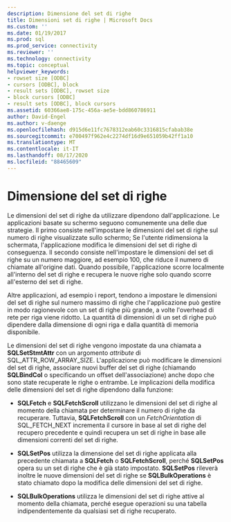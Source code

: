 ```yaml
---
description: Dimensione del set di righe
title: Dimensioni set di righe | Microsoft Docs
ms.custom: ''
ms.date: 01/19/2017
ms.prod: sql
ms.prod_service: connectivity
ms.reviewer: ''
ms.technology: connectivity
ms.topic: conceptual
helpviewer_keywords:
- rowset size [ODBC]
- cursors [ODBC], block
- result sets [ODBC], rowset size
- block cursors [ODBC]
- result sets [ODBC], block cursors
ms.assetid: 60366ae8-175c-456a-ae5e-bdd860786911
author: David-Engel
ms.author: v-daenge
ms.openlocfilehash: d915d6e11fc7678312eab60c3316815cfabab38e
ms.sourcegitcommit: e700497f962e4c2274df16d9e651059b42ff1a10
ms.translationtype: MT
ms.contentlocale: it-IT
ms.lasthandoff: 08/17/2020
ms.locfileid: "88465609"
---
```

# <a name="rowset-size"></a>Dimensione del set di righe
Le dimensioni del set di righe da utilizzare dipendono dall'applicazione. Le applicazioni basate su schermo seguono comunemente una delle due strategie. Il primo consiste nell'impostare le dimensioni del set di righe sul numero di righe visualizzate sullo schermo; Se l'utente ridimensiona la schermata, l'applicazione modifica le dimensioni del set di righe di conseguenza. Il secondo consiste nell'impostare le dimensioni del set di righe su un numero maggiore, ad esempio 100, che riduce il numero di chiamate all'origine dati. Quando possibile, l'applicazione scorre localmente all'interno del set di righe e recupera le nuove righe solo quando scorre all'esterno del set di righe.  
  
 Altre applicazioni, ad esempio i report, tendono a impostare le dimensioni del set di righe sul numero massimo di righe che l'applicazione può gestire in modo ragionevole con un set di righe più grande, a volte l'overhead di rete per riga viene ridotto. La quantità di dimensioni di un set di righe può dipendere dalla dimensione di ogni riga e dalla quantità di memoria disponibile.  
  
 Le dimensioni del set di righe vengono impostate da una chiamata a **SQLSetStmtAttr** con un argomento *attribute* di SQL_ATTR_ROW_ARRAY_SIZE. L'applicazione può modificare le dimensioni del set di righe, associare nuovi buffer del set di righe (chiamando **SQLBindCol** o specificando un offset dell'associazione) anche dopo che sono state recuperate le righe o entrambe. Le implicazioni della modifica delle dimensioni del set di righe dipendono dalla funzione:  
  
-   **SQLFetch** e **SQLFetchScroll** utilizzano le dimensioni del set di righe al momento della chiamata per determinare il numero di righe da recuperare. Tuttavia, **SQLFetchScroll** con un *FetchOrientation* di SQL_FETCH_NEXT incrementa il cursore in base al set di righe del recupero precedente e quindi recupera un set di righe in base alle dimensioni correnti del set di righe.  
  
-   **SQLSetPos** utilizza la dimensione del set di righe applicata alla precedente chiamata a **SQLFetch** o **SQLFetchScroll**, perché **SQLSetPos** opera su un set di righe che è già stato impostato. **SQLSetPos** rileverà inoltre le nuove dimensioni del set di righe se **SQLBulkOperations** è stato chiamato dopo la modifica delle dimensioni del set di righe.  
  
-   **SQLBulkOperations** utilizza le dimensioni del set di righe attive al momento della chiamata, perché esegue operazioni su una tabella indipendentemente da qualsiasi set di righe recuperato.
